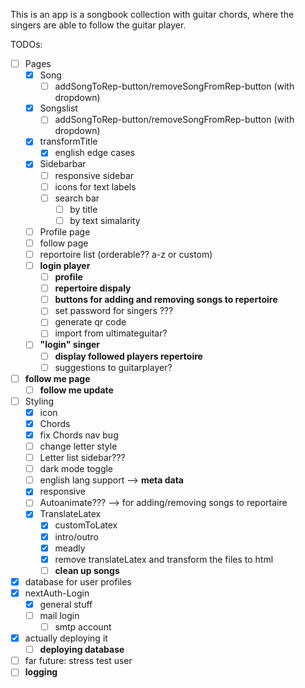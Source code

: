 This is an app is a songbook collection with guitar chords, where the singers are able to follow the guitar player.

TODOs:

- [ ] Pages
  - [x] Song
    - [ ] addSongToRep-button/removeSongFromRep-button (with dropdown)
  - [x] Songslist
    - [ ] addSongToRep-button/removeSongFromRep-button (with dropdown)
  - [x] transformTitle
    - [x] english edge cases
  - [x] Sidebarbar
    - [ ] responsive sidebar
    - [ ] icons for text labels
    - [ ] search bar
      - [ ] by title
      - [ ] by text simalarity
  - [ ] Profile page
  - [ ] follow page
  - [ ] reportoire list (orderable?? a-z or custom)
  - [ ] **login player**
    - [ ] **profile**
    - [ ] **repertoire dispaly**
    - [ ] **buttons for adding and removing songs to repertoire**
    - [ ] set password for singers ???
    - [ ] generate qr code
    - [ ] import from ultimateguitar?
  - [ ] **"login" singer**
    - [ ] **display followed players repertoire**
    - [ ] suggestions to guitarplayer?
- [ ] **follow me page**
  - [ ] **follow me update**
- [ ] Styling
  - [x] icon
  - [x] Chords
  - [x] fix Chords nav bug
  - [ ] change letter style
  - [ ] Letter list sidebar???
  - [ ] dark mode toggle
  - [ ] english lang support --> **meta data**
  - [x] responsive
  - [ ] Autoanimate??? --> for adding/removing songs to reportaire
  - [x] TranslateLatex
    - [x] customToLatex
    - [x] intro/outro
    - [x] meadly
    - [x] remove translateLatex and transform the files to html
    - [ ] **clean up songs**
- [x] database for user profiles
- [x] nextAuth-Login
  - [x] general stuff
  - [ ] mail login
    - [ ] smtp account
- [x] actually deploying it
  - [ ] **deploying database**
- [ ] far future: stress test user
- [ ] **logging**
